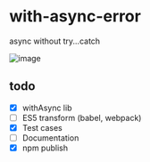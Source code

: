 # with-async-error
async without try...catch

![image](https://user-images.githubusercontent.com/5078921/68008950-85bc6d80-fca6-11e9-90cf-b3ff5a8bec25.png)


## todo

- [x] withAsync lib 
- [ ] ES5 transform (babel, webpack)
- [x] Test cases
- [ ] Documentation
- [x] npm publish
